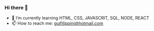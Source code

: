 ### Hi there 👋

- 🌱 I’m currently learning HTML, CSS, JAVASCRIT, SQL, NODE, REACT 
- 📫 How to reach me: guifilippini@hotmail.com

